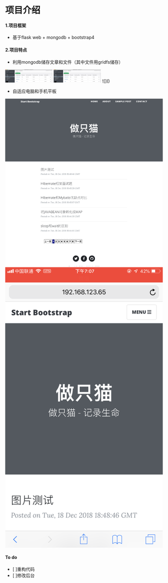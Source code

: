 # 项目介绍

#### 1.项目框架
* 基于flask web + mongodb + bootstrap4


#### 2.项目特点
* 利用mongodb储存文章和文件（其中文件用gridfs储存）


<img src="/readme_1.png" style="max-width:30%;">
<img src="readme_1.png" style="max-width:30%;">
![]()

* 自适应电脑和手机平板

![](readme_2.png)
![](readme_3.png)

#### To do

* [ ]重构代码
* [ ]修改后台

